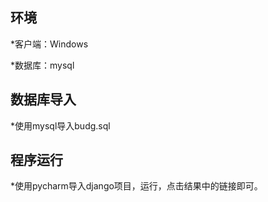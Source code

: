 环境
----
*客户端：Windows

*数据库：mysql

数据库导入
-------
*使用mysql导入budg.sql

程序运行
----------
*使用pycharm导入django项目，运行，点击结果中的链接即可。
